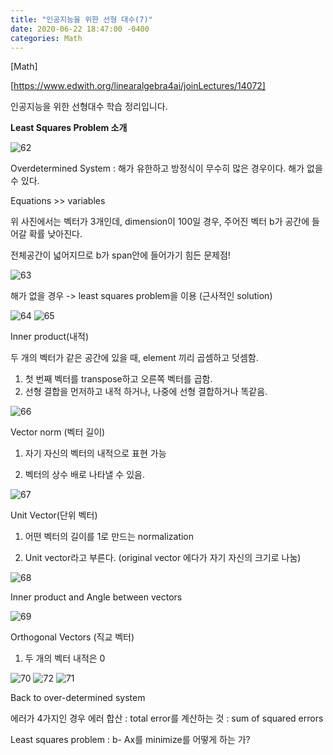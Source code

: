 ```yaml
---
title: "인공지능을 위한 선형 대수(7)"
date: 2020-06-22 18:47:00 -0400
categories: Math
---
```

[Math]

[https://www.edwith.org/linearalgebra4ai/joinLectures/14072] 

인공지능을 위한 선형대수 학습 정리입니다.

**Least Squares Problem 소개**



![62](https://user-images.githubusercontent.com/60867950/85273777-04c21880-b4b9-11ea-9823-bd848b042fd6.PNG)

Overdetermined System : 해가 유한하고 방정식이 무수히 많은 경우이다. 해가 없을 수 있다.

Equations >> variables 

위 사진에서는 벡터가 3개인데, dimension이 100일 경우, 주어진 벡터 b가 공간에 들어갈 확률 낮아진다.

전체공간이 넓어지므로 b가 span안에 들어가기 힘든 문제점!

![63](https://user-images.githubusercontent.com/60867950/85274082-6da99080-b4b9-11ea-9fda-78be926bca1d.PNG)

해가 없을 경우 -> least squares problem을 이용 (근사적인 solution)

![64](https://user-images.githubusercontent.com/60867950/85274132-81ed8d80-b4b9-11ea-8bf6-2a650563a457.PNG)
![65](https://user-images.githubusercontent.com/60867950/85274184-92056d00-b4b9-11ea-9d54-5bde69c6c64e.PNG)

Inner product(내적)

두 개의 벡터가 같은 공간에 있을 때, element 끼리 곱셈하고 덧셈함.

1.	첫 번째 벡터를 transpose하고 오른쪽 벡터를 곱함.
2.	선형 결합을 먼저하고 내적 하거나, 나중에 선형 결합하거나 똑같음.

![66](https://user-images.githubusercontent.com/60867950/85274210-992c7b00-b4b9-11ea-8466-c757f6268777.PNG)

Vector norm (벡터 길이)

1.	자기 자신의 벡터의 내적으로 표현 가능

2.	벡터의 상수 배로 나타낼 수 있음.


![67](https://user-images.githubusercontent.com/60867950/85274299-b82b0d00-b4b9-11ea-9cfd-60f1ef07b57e.PNG)

Unit Vector(단위 벡터)

1.	어떤 벡터의 길이를 1로 만드는 normalization

2.	Unit vector라고 부른다. (original vector 에다가 자기 자신의 크기로 나눔)

![68](https://user-images.githubusercontent.com/60867950/85274342-c6792900-b4b9-11ea-815f-37f495dc894a.PNG)

Inner product and Angle between vectors

![69](https://user-images.githubusercontent.com/60867950/85274349-c7aa5600-b4b9-11ea-9ed4-949c852b1b67.PNG)

Orthogonal Vectors (직교 벡터)

1.	두 개의 벡터 내적은 0

![70](https://user-images.githubusercontent.com/60867950/85274353-c8db8300-b4b9-11ea-9e9e-a83e130fbbe0.PNG)
![72](https://user-images.githubusercontent.com/60867950/85274441-e6a8e800-b4b9-11ea-9784-f763000a1aa1.PNG)
![71](https://user-images.githubusercontent.com/60867950/85274443-e7da1500-b4b9-11ea-932f-6dc1595acf38.PNG)

Back to over-determined system

에러가 4가지인 경우 
에러 합산 : total error를 계산하는 것 : sum of squared errors

Least squares problem : b- Ax를 minimize를 어떻게 하는 가?

